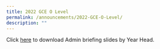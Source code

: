 ```yaml
---
title: 2022 GCE O Level
permalink: /announcements/2022-GCE-O-Level/
description: ""
---
```

Click [here](\files\Announcements\2022Oadminbrief.pdf) to download Admin briefing slides by Year Head.